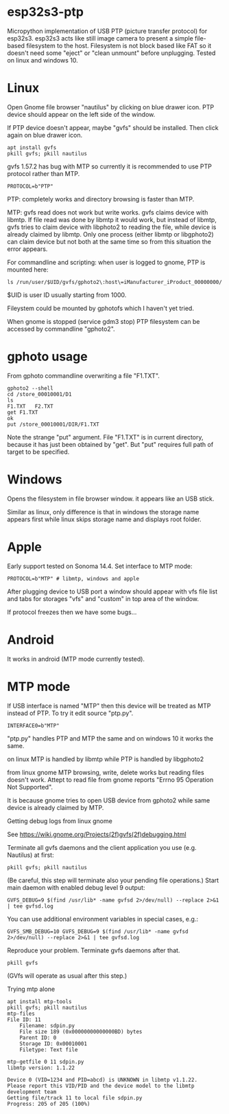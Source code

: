 # esp32s3-ptp

Micropython implementation of USB PTP (picture transfer protocol) for esp32s3.
esp32s3 acts like still image camera to present a simple file-based filesystem
to the host. Filesystem is not block based like FAT so it doesn't need some
"eject" or "clean unmount" before unplugging. Tested on linux and windows 10.

# Linux

Open Gnome file browser "nautilus" by clicking
on blue drawer icon. PTP device should appear
on the left side of the window.

If PTP device doesn't appear, maybe "gvfs"
should be installed. Then click again
on blue drawer icon.

    apt install gvfs
    pkill gvfs; pkill nautilus

gvfs 1.57.2 has bug with MTP so currently it
is recommended to use PTP protocol rather
than MTP.

    PROTOCOL=b"PTP"

PTP:  completely works and directory browsing is
faster than MTP.

MTP: gvfs read does not work but write works.
gvfs claims device with libmtp. If file read
was done by libmtp it would work, but instead
of libmtp, gvfs tries to claim device
with libphoto2 to reading the file, while
device is already claimed by libmtp. Only
one process (either libmtp or libgphoto2)
can claim device but not both at the same time
so from this situation the error appears.

For commandline and scripting:
when user is logged to gnome, PTP is mounted here:

    ls /run/user/$UID/gvfs/gphoto2\:host\=iManufacturer_iProduct_00000000/

$UID is user ID usually starting from 1000.

Fileystem could be mounted by gphotofs
which I haven't yet tried.

When gnome is stopped (service gdm3 stop)
PTP filesystem can be accessed
by commandline "gphoto2".

# gphoto usage

From gphoto commandline overwriting a file "F1.TXT".

    gphoto2 --shell
    cd /store_00010001/D1
    ls
    F1.TXT   F2.TXT
    get F1.TXT
    ok
    put /store_00010001/DIR/F1.TXT

Note the strange "put" argument. File "F1.TXT" is in
current directory, because it has just been obtained by "get".
But "put" requires full path of target to be specified.

# Windows

Opens the filesystem in file browser window.
it appears like an USB stick.

Similar as linux, only difference is that in
windows the storage name appears first while
linux skips storage name and displays root folder.

# Apple

Early support tested on Sonoma 14.4.
Set interface to MTP mode:

    PROTOCOL=b"MTP" # libmtp, windows and apple

After plugging device to USB port a window should
appear with vfs file list and tabs for storages
"vfs" and "custom" in top area of the window.

If protocol freezes then we have some bugs...

# Android

It works in android (MTP mode currently tested).

# MTP mode

If USB interface is named "MTP" then this device
will be treated as MTP instead of PTP. To try it
edit source "ptp.py".

    INTERFACE0=b"MTP"

"ptp.py" handles PTP and MTP the same and
on windows 10 it works the same.

on linux MTP is handled by libmtp while PTP is
handled by libgphoto2

from linux gnome MTP browsing, write,
delete works but reading files doesn't work.
Attept to read file from gnome reports
"Errno 95 Operation Not Supported".

It is because gnome tries to open USB device
from gphoto2 while same device is already
claimed by MTP.

Getting debug logs from linux gnome

See https://wiki.gnome.org/Projects(2f)gvfs(2f)debugging.html

Terminate all gvfs daemons and the client application you use (e.g. Nautilus) at first:

    pkill gvfs; pkill nautilus

(Be careful, this step will terminate also your pending file operations.)
Start main daemon with enabled debug level 9 output:

    GVFS_DEBUG=9 $(find /usr/lib* -name gvfsd 2>/dev/null) --replace 2>&1 | tee gvfsd.log

You can use additional environment variables in special cases, e.g.:

    GVFS_SMB_DEBUG=10 GVFS_DEBUG=9 $(find /usr/lib* -name gvfsd 2>/dev/null) --replace 2>&1 | tee gvfsd.log

Reproduce your problem.
Terminate gvfs daemons after that.

    pkill gvfs

(GVfs will operate as usual after this step.)

Trying mtp alone

    apt install mtp-tools
    pkill gvfs; pkill nautilus
    mtp-files
    File ID: 11
        Filename: sdpin.py
        File size 189 (0x00000000000000BD) bytes
        Parent ID: 0
        Storage ID: 0x00010001
        Filetype: Text file

    mtp-getfile 0 11 sdpin.py
    libmtp version: 1.1.22

    Device 0 (VID=1234 and PID=abcd) is UNKNOWN in libmtp v1.1.22.
    Please report this VID/PID and the device model to the libmtp development team
    Getting file/track 11 to local file sdpin.py
    Progress: 205 of 205 (100%)
